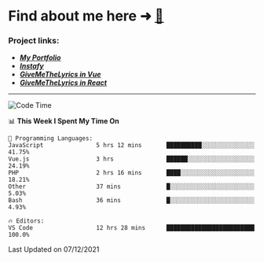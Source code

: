 # Find about me here ➜ [🧑](https://pauabella.dev)

### Project links:
- ***[My Portfolio](https://pauabella.dev)***
- ***[Instafy](https://instafy.me)***
- ***[GiveMeTheLyrics in Vue](https://lyrics.pauabella.dev)***
- ***[GiveMeTheLyrics in React](https://pauabella.dev/GiveMeTheLyrics)***

---
<!--START_SECTION:waka-->
![Code Time](http://img.shields.io/badge/Code%20Time-719%20hrs%2029%20mins-blue)

📊 **This Week I Spent My Time On** 

```text
💬 Programming Languages: 
JavaScript               5 hrs 12 mins       ██████████░░░░░░░░░░░░░░░   41.75% 
Vue.js                   3 hrs               ██████░░░░░░░░░░░░░░░░░░░   24.19% 
PHP                      2 hrs 16 mins       ████░░░░░░░░░░░░░░░░░░░░░   18.21% 
Other                    37 mins             █░░░░░░░░░░░░░░░░░░░░░░░░   5.03% 
Bash                     36 mins             █░░░░░░░░░░░░░░░░░░░░░░░░   4.93%

🔥 Editors: 
VS Code                  12 hrs 28 mins      █████████████████████████   100.0%

```


 Last Updated on 07/12/2021
<!--END_SECTION:waka-->
